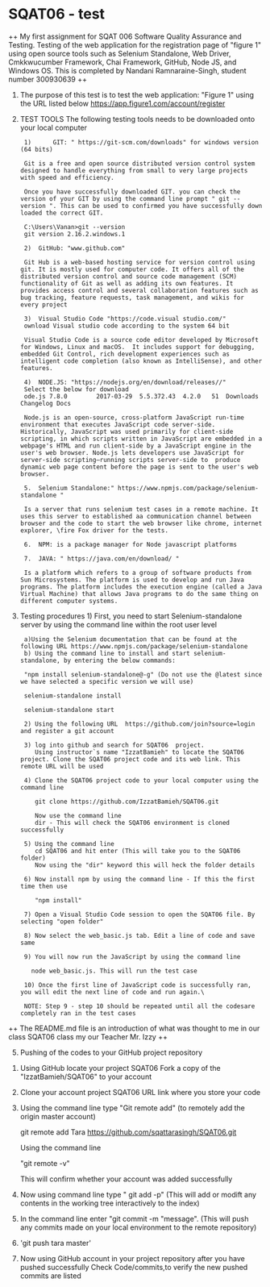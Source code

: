 # SQAT06 - test
++ My first assignment for SQAT 006 Software Quality Assurance and Testing. Testing of the web application for the registration page of "figure 1"  using open source tools such as Selenium Standalone, Web Driver, Cmkkwucumber Framework, Chai Framework, GitHub, Node JS, and Windows OS. This is completed by Nandani Ramnaraine-Singh, student number 300930639 ++


1. The purpose of this test is to test the web application: "Figure 1" using the URL listed below
   https://app.figure1.com/account/register

2. TEST TOOLS
The following testing tools needs to be downloaded onto your local computer

        1)      GIT: " https://git-scm.com/downloads" for windows version (64 bits)

        Git is a free and open source distributed version control system designed to handle everything from small to very large projects with speed and efficiency.
      
        Once you have successfully downloaded GIT. you can check the version of your GIT by using the command line prompt " git --version ". This can be used to confirmed you have successfully down loaded the correct GIT. 
      
        C:\Users\Vanan>git --version
        git version 2.16.2.windows.1

        2)  GitHub: "www.github.com"

        Git Hub is a web-based hosting service for version control using git. It is mostly used for computer code. It offers all of the distributed version control and source code management (SCM) functionality of Git as well as adding its own features. It provides access control and several collaboration features such as bug tracking, feature requests, task management, and wikis for every project

        3)  Visual Studio Code "https://code.visual studio.com/"
        ownload Visual studio code according to the system 64 bit

        Visual Studio Code is a source code editor developed by Microsoft for Windows, Linux and macOS.  It includes support for debugging, embedded Git Control, rich development experiences such as intelligent code completion (also known as IntelliSense), and other features.

        4)  NODE.JS: "https://nodejs.org/en/download/releases//"
        Select the below for download
        ode.js 7.8.0		2017-03-29	5.5.372.43	4.2.0	51	Downloads Changelog Docs

        Node.js is an open-source, cross-platform JavaScript run-time environment that executes JavaScript code server-side. Historically, JavaScript was used primarily for client-side scripting, in which scripts written in JavaScript are embedded in a webpage's HTML and run client-side by a JavaScript engine in the user's web browser. Node.js lets developers use JavaScript for server-side scripting—running scripts server-side to  produce dynamic web page content before the page is sent to the user's web browser. 

        5.  Selenium Standalone:" https://www.npmjs.com/package/selenium-standalone "

        Is a server that runs selenium test cases in a remote machine. It uses this server to established aa communication channel between browser and the code to start the web browser like chrome, internet explorer, \fire Fox driver for the tests.

        6.  NPM: is a package manager for Node javascript platforms

        7.  JAVA: " https://java.com/en/download/ "

        Is a platform which refers to a group of software products from Sun Microsystems. The platform is used to develop and run Java programs. The platform includes the execution engine (called a Java Virtual Machine) that allows Java programs to do the same thing on different computer systems.

4. Testing procedures
        1) First, you need to start Selenium-standalone server by using the command line within the root user level

        a)Using the Selenium documentation that can be found at the following URL https://www.npmjs.com/package/selenium-standalone
        b) Using the command line to install and start selenium-standalone, by entering the below commands:
           
        "npm install selenium-standalone@-g" (Do not use the @latest since we have selected a specific version we will use)
        
        selenium-standalone install
       
        selenium-standalone start

        2) Using the following URL  https://github.com/join?source=login  and register a git account

        3) log into github and search for SQAT06  project.
           Using instructor`s name "IzzatBamieh" to locate the SQAT06 project. Clone the SQAT06 project code and its web link. This remote URL will be used

        4) Clone the SQAT06 project code to your local computer using the command line 

           git clone https://github.com/IzzatBamieh/SQAT06.git

           Now use the command line
           dir - This will check the SQAT06 environment is cloned successfully

        5) Using the command line 
           cd SQAT06 and hit enter (This will take you to the SQAT06 folder)
           Now using the "dir" keyword this will heck the folder details

        6) Now install npm by using the command line - If this the first time then use

           "npm install"

        7) Open a Visual Studio Code session to open the SQAT06 file. By selecting "open folder"

        8) Now select the web_basic.js tab. Edit a line of code and save same 

        9) You will now run the JavaScript by using the command line 

          node web_basic.js. This will run the test case

        10) Once the first line of JavaScript code is successfully ran, you will edit the next line of code and run again.\

        NOTE: Step 9 - step 10 should be repeated until all the codesare completely ran in the test cases


++ The README.md file is an introduction of what was thought to me in our class SQAT06 class my our Teacher Mr. Izzy ++

5. Pushing of the codes to your GitHub project repository

  1) Using GitHub locate your project SQAT06
     Fork a copy of the "IzzatBamieh/SQAT06" to your account

  2) Clone your account project SQAT06 URL link where you store your code

  3) Using the command line type "Git remote add" (to remotely add the origin master account)

     git remote add Tara https://github.com/sqattarasingh/SQAT06.git

     Using the command line 

     "git remote -v"

     This will confirm whether your account was added successfully

   4) Now using command line type " git add -p" (This will add or modift any contents in the working tree interactively to the       index)

5. In the command line enter "git commit -m "message". (This will push any commits made on your local environment to the          remote repository)

6.  'git push tara master'

7. Now using GitHub account in your project repository after you have pushed successfully
      Check Code/commits,to verify the new pushed commits are listed









